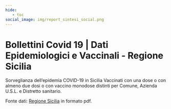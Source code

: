 ```yaml
---
hide:
   - toc
social_image: img/report_sintesi_social.png   
---
```






# Bollettini Covid 19 | Dati Epidemiologici e Vaccinali - Regione Sicilia
Sorveglianza dell’epidemia COVID-19 in Sicilia
Vaccinati con  una dose o con almeno due dosi o con vaccino monodose distinti per Comune, Azienda U.S.L. e Distretto sanitario.


<body> 
<div class='tableauPlaceholder' id='viz1640948222661' style='position: relative'><object class='tableauViz'  style='display:none;'><param name='host_url' value='https%3A%2F%2Fpublic.tableau.com%2F' /> <param name='embed_code_version' value='3' /> <param name='site_root' value='' /><param name='name' value='Bollettini_Covid_Sicilia&#47;Sintesi' /><param name='tabs' value='no' /><param name='toolbar' value='yes' /><param name='animate_transition' value='yes' /><param name='display_static_image' value='yes' /><param name='display_spinner' value='yes' /><param name='display_overlay' value='yes' /><param name='display_count' value='yes' /><param name='language' value='it-IT' /><param name='filter' value='publish=yes' /></object></div>                <script type='text/javascript'>                    var divElement = document.getElementById('viz1640948222661');                    var vizElement = divElement.getElementsByTagName('object')[0];                    if ( divElement.offsetWidth > 800 ) { vizElement.style.width='950px';vizElement.style.height='2027px';} else if ( divElement.offsetWidth > 500 ) { vizElement.style.width='950px';vizElement.style.height='2027px';} else { vizElement.style.width='100%';vizElement.style.height='2477px';}                     var scriptElement = document.createElement('script');                    scriptElement.src = 'https://public.tableau.com/javascripts/api/viz_v1.js';                    vizElement.parentNode.insertBefore(scriptElement, vizElement);                </script>
</body>

Fonte dati: <a href="https://www.regione.sicilia.it/la-regione-informa" target="_blank"> Regione Sicilia</a> in formato pdf.


 
